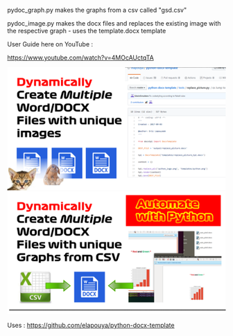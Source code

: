 <p>pydoc_graph.py makes the graphs from a csv called "gsd.csv"</p>
<p>pydoc_image.py makes the docx files and replaces the existing image with the respective graph - uses the template.docx template</p>

User Guide here on YouTube :

<a href="https://github.com/RGGH/pydoc"> https://www.youtube.com/watch?v=4MOcAUctqTA

<a href="https://github.com/RGGH/pydoc">
  <img src="https://github.com/RGGH/pydoc/blob/master/Banner.png" alt="Create Multiple Word/DOCX files with unique images based on a template using Python to automate" style="">
</a> 

<a href="https://github.com/RGGH/pydoc">
  <img src="https://github.com/RGGH/pydoc/blob/master/banner2-grapher.png" alt="Create Multiple Word/DOCX files with unique graphs as images based on a template using Python to automate" style="">
</a> 

Uses : https://github.com/elapouya/python-docx-template


